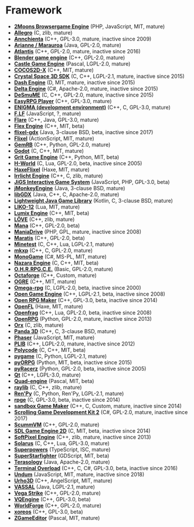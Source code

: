 [comment]: # (autogenerated content, do not edit)
# Framework

- **[2Moons Browsergame Engine](../2moons_browsergame_engine.md)** (PHP, JavaScript, MIT, mature)
- **[Allegro](../allegro.md)** (C, zlib, mature)
- **[Annchienta](../annchienta.md)** (C++, GPL-3.0, mature, inactive since 2009)
- **[Arianne / Marauroa](../arianne_marauroa.md)** (Java, GPL-2.0, mature)
- **[Atlantis](../atlantis.md)** (C++, GPL-2.0, mature, inactive since 2016)
- **[Blender game engine](../blender_game_engine.md)** (C++, GPL-2.0, mature)
- **[Castle Game Engine](../castle_game_engine.md)** (Pascal, LGPL-2.0, mature)
- **[COCOS2D-X](../cocos2d-x.md)** (C++, MIT, mature)
- **[Crystal Space 3D SDK](../crystal_space_3d_sdk.md)** (C, C++, LGPL-2.1, mature, inactive since 2015)
- **[Dash Engine](../dash_engine.md)** (D, MIT, mature, inactive since 2015)
- **[Delta Engine](../delta_engine.md)** (C#, Apache-2.0, mature, inactive since 2015)
- **[DeSmuME](../desmume.md)** (C, C++, GPL-2.0, mature, inactive since 2015)
- **[EasyRPG Player](../easyrpg_player.md)** (C++, GPL-3.0, mature)
- **[ENIGMA (development environment)](../enigma_development_environment.md)** (C++, C, GPL-3.0, mature)
- **[F.LF](../flf.md)** (JavaScript, ?, mature)
- **[Flare](../flare.md)** (C++, Java, GPL-3.0, mature)
- **[Flex Engine](../flex_engine.md)** (C++, MIT, beta)
- **[flixel-gdx](../flixel-gdx.md)** (Java, 3-clause BSD, beta, inactive since 2017)
- **[Flixel](../flixel.md)** (ActionScript, MIT, mature)
- **[GemRB](../gemrb.md)** (C++, Python, GPL-2.0, mature)
- **[Godot](../godot.md)** (C, C++, MIT, mature)
- **[Grit Game Engine](../grit_game_engine.md)** (C++, Python, MIT, beta)
- **[H-World](../h-world.md)** (C, Lua, GPL-2.0, beta, inactive since 2005)
- **[HaxeFlixel](../haxeflixel.md)** (Haxe, MIT, mature)
- **[Irrlicht Engine](../irrlicht_engine.md)** (C++, C, zlib, mature)
- **[JiGS Interactive Game System](../jigs_interactive_game_system.md)** (JavaScript, PHP, GPL-3.0, beta)
- **[jMonkeyEngine](../jmonkeyengine.md)** (Java, 3-clause BSD, mature)
- **[libGDX](../libgdx.md)** (Java, C++, C, Apache-2.0, mature)
- **[Lightweight Java Game Library](../lightweight_java_game_library.md)** (Kotlin, C, 3-clause BSD, mature)
- **[LIKO-12](../liko-12.md)** (Lua, MIT, mature)
- **[Lumix Engine](../lumix_engine.md)** (C++, MIT, beta)
- **[LÖVE](../love.md)** (C++, zlib, mature)
- **[Mana](../mana.md)** (C++, GPL-2.0, beta)
- **[ManiaDrive](../maniadrive.md)** (PHP, GPL, mature, inactive since 2008)
- **[Maratis](../maratis.md)** (C++, GPL-2.0, beta)
- **[Minetest](../minetest.md)** (C, C++, Lua, LGPL-2.1, mature)
- **[mkxp](../mkxp.md)** (C++, C, GPL-2.0, mature)
- **[MonoGame](../monogame.md)** (C#, MS-PL, MIT, mature)
- **[Nazara Engine](../nazara_engine.md)** (C, C++, MIT, beta)
- **[O.H.R.RPG.C.E.](../ohrrpgce.md)** (Basic, GPL-2.0, mature)
- **[Octaforge](../octaforge.md)** (C++, Custom, mature)
- **[OGRE](../ogre.md)** (C++, MIT, mature)
- **[Omega-rpg](../omega-rpg.md)** (C, LGPL-2.0, beta, inactive since 2000)
- **[Open Game Engine](../open_game_engine.md)** (C++, LGPL-2.1, beta, inactive since 2008)
- **[Open RPG Maker](../open_rpg_maker.md)** (C++, GPL-3.0, beta, inactive since 2014)
- **[OpenFL](../openfl.md)** (Haxe, MIT, mature)
- **[Openfrag](../openfrag.md)** (C++, Lua, GPL-2.0, beta, inactive since 2008)
- **[OpenRPG](../openrpg.md)** (Python, GPL-2.0, mature, inactive since 2013)
- **[Orx](../orx.md)** (C, zlib, mature)
- **[Panda 3D](../panda_3d.md)** (C++, C, 3-clause BSD, mature)
- **[Phaser](../phaserio.md)** (JavaScript, MIT, mature)
- **[PLIB](../plib.md)** (C++, LGPL-2.0, mature, inactive since 2012)
- **[Polycode](../polycode.md)** (C, C++, MIT, beta)
- **[pygame](../pygame.md)** (C, Python, LGPL-2.1, mature)
- **[pyORPG](../pyorpg.md)** (Python, MIT, beta, inactive since 2015)
- **[pyRacerz](../pyracerz.md)** (Python, GPL-2.0, beta, inactive since 2005)
- **[Qt](../qt.md)** (C++, LGPL-3.0, mature)
- **[Quad-engine](../quad-engine.md)** (Pascal, MIT, beta)
- **[raylib](../raylib.md)** (C, C++, zlib, mature)
- **[Ren'Py](../renpy.md)** (C, Python, Ren'Py, LGPL-2.1, mature)
- **[rpge](../rpge.md)** (C, GPL-3.0, beta, inactive since 2014)
- **[sandbox Game Maker](../sandbox_game_maker.md)** (C++, C, Custom, mature, inactive since 2014)
- **[Scrolling Game Development Kit 2](../scrolling_game_development_kit_2.md)** (C#, GPL-2.0, mature, inactive since 2017)
- **[ScummVM](../scummvm.md)** (C++, GPL-2.0, mature)
- **[SDL Game Engine 2D](../sdl_game_engine_2d.md)** (C, MIT, beta, inactive since 2014)
- **[SoftPixel Engine](../softpixel_engine.md)** (C++, zlib, mature, inactive since 2013)
- **[Solarus](../solarus.md)** (C, C++, Lua, GPL-3.0, mature)
- **[Superpowers](../superpowers.md)** (TypeScript, ISC, mature)
- **[SuperStarfighter](../superstarfighter.md)** (GDScript, MIT, beta)
- **[Terasology](../terasology.md)** (Java, Apache-2.0, mature)
- **[Terminal Overload](../terminal_overload.md)** (C++, C, C#, GPL-3.0, beta, inactive since 2016)
- **[Undum](../undum.md)** (JavaScript, MIT, mature, inactive since 2018)
- **[Urho3D](../urho3d.md)** (C++, AngelScript, MIT, mature)
- **[VASSAL](../vassal.md)** (Java, LGPL-2.1, mature)
- **[Vega Strike](../vega_strike.md)** (C++, GPL-2.0, mature)
- **[VQEngine](../vqengine.md)** (C++, GPL-3.0, beta)
- **[WorldForge](../worldforge.md)** (C++, GPL-2.0, mature)
- **[xoreos](../xoreos.md)** (C++, GPL-3.0, beta)
- **[ZGameEditor](../zgameeditor.md)** (Pascal, MIT, mature)